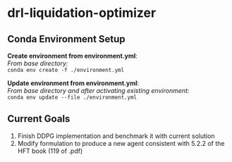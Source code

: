 # drl-liquidation-optimizer
## Conda Environment Setup
**Create environment from environment.yml**:  
*From base directory:*  
```conda env create -f ./environment.yml```

**Update environment from environment.yml**:  
*From base directory and after activating existing environment:*  
```conda env update --file ./environment.yml```

## Current Goals
1. Finish DDPG implementation and benchmark it with current solution
2. Modify formulation to produce a new agent consistent with 5.2.2 of the HFT book (119 of .pdf)
